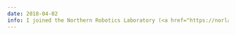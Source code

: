 ```yaml
---
date: 2018-04-02
info: I joined the Northern Robotics Laboratory (<a href="https://norlab.ulaval.ca/">Norlab</a>) for my research intership!
---
```

